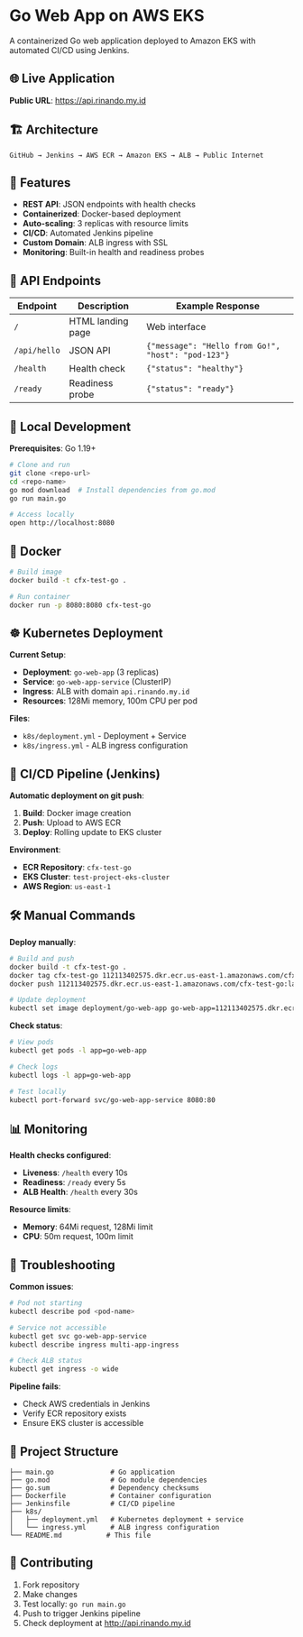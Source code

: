 # Go Web App on AWS EKS

A containerized Go web application deployed to Amazon EKS with automated CI/CD using Jenkins.

## 🌐 Live Application

**Public URL**: https://api.rinando.my.id

## 🏗️ Architecture

```
GitHub → Jenkins → AWS ECR → Amazon EKS → ALB → Public Internet
```

## 🚀 Features

- **REST API**: JSON endpoints with health checks
- **Containerized**: Docker-based deployment
- **Auto-scaling**: 3 replicas with resource limits
- **CI/CD**: Automated Jenkins pipeline
- **Custom Domain**: ALB ingress with SSL
- **Monitoring**: Built-in health and readiness probes

## 📱 API Endpoints

| Endpoint | Description | Example Response |
|----------|-------------|------------------|
| `/` | HTML landing page | Web interface |
| `/api/hello` | JSON API | `{"message": "Hello from Go!", "host": "pod-123"}` |
| `/health` | Health check | `{"status": "healthy"}` |
| `/ready` | Readiness probe | `{"status": "ready"}` |

## 🔧 Local Development

**Prerequisites**: Go 1.19+

```bash
# Clone and run
git clone <repo-url>
cd <repo-name>
go mod download  # Install dependencies from go.mod
go run main.go

# Access locally
open http://localhost:8080
```

## 🐳 Docker

```bash
# Build image
docker build -t cfx-test-go .

# Run container
docker run -p 8080:8080 cfx-test-go
```

## ☸️ Kubernetes Deployment

**Current Setup**:
- **Deployment**: `go-web-app` (3 replicas)
- **Service**: `go-web-app-service` (ClusterIP)
- **Ingress**: ALB with domain `api.rinando.my.id`
- **Resources**: 128Mi memory, 100m CPU per pod

**Files**:
- `k8s/deployment.yml` - Deployment + Service
- `k8s/ingress.yml` - ALB ingress configuration

## 🔄 CI/CD Pipeline (Jenkins)

**Automatic deployment on git push**:

1. **Build**: Docker image creation
2. **Push**: Upload to AWS ECR
3. **Deploy**: Rolling update to EKS cluster

**Environment**:
- **ECR Repository**: `cfx-test-go`
- **EKS Cluster**: `test-project-eks-cluster`
- **AWS Region**: `us-east-1`

## 🛠️ Manual Commands

**Deploy manually**:
```bash
# Build and push
docker build -t cfx-test-go .
docker tag cfx-test-go 112113402575.dkr.ecr.us-east-1.amazonaws.com/cfx-test-go:latest
docker push 112113402575.dkr.ecr.us-east-1.amazonaws.com/cfx-test-go:latest

# Update deployment
kubectl set image deployment/go-web-app go-web-app=112113402575.dkr.ecr.us-east-1.amazonaws.com/cfx-test-go:latest
```

**Check status**:
```bash
# View pods
kubectl get pods -l app=go-web-app

# Check logs
kubectl logs -l app=go-web-app

# Test locally
kubectl port-forward svc/go-web-app-service 8080:80
```

## 📊 Monitoring

**Health checks configured**:
- **Liveness**: `/health` every 10s
- **Readiness**: `/ready` every 5s
- **ALB Health**: `/health` every 30s

**Resource limits**:
- **Memory**: 64Mi request, 128Mi limit
- **CPU**: 50m request, 100m limit

## 🚨 Troubleshooting

**Common issues**:

```bash
# Pod not starting
kubectl describe pod <pod-name>

# Service not accessible
kubectl get svc go-web-app-service
kubectl describe ingress multi-app-ingress

# Check ALB status
kubectl get ingress -o wide
```

**Pipeline fails**:
- Check AWS credentials in Jenkins
- Verify ECR repository exists
- Ensure EKS cluster is accessible

## 📝 Project Structure

```
├── main.go              # Go application
├── go.mod               # Go module dependencies
├── go.sum               # Dependency checksums
├── Dockerfile           # Container configuration
├── Jenkinsfile          # CI/CD pipeline
├── k8s/
│   ├── deployment.yml   # Kubernetes deployment + service
│   └── ingress.yml      # ALB ingress configuration
└── README.md           # This file
```

## 🤝 Contributing

1. Fork repository
2. Make changes
3. Test locally: `go run main.go`
4. Push to trigger Jenkins pipeline
5. Check deployment at http://api.rinando.my.id
